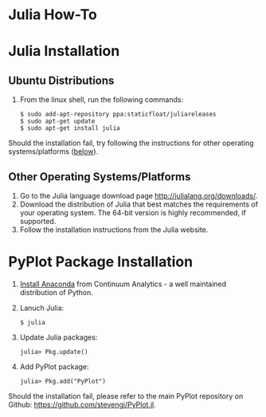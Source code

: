 # Julia How-To

<a name="Installation"></a>
# Julia Installation

## Ubuntu Distributions

 1. From the linux shell, run the following commands:

		$ sudo add-apt-repository ppa:staticfloat/juliareleases
		$ sudo apt-get update
		$ sudo apt-get install julia

Should the installation fail, try following the instructions for other operating systems/platforms ([below](#InstallationDefault)).

<a name="InstallationDefault"></a>
## Other Operating Systems/Platforms

 1. Go to the Julia language download page <http://julialang.org/downloads/>.
 1. Download the distribution of Julia that best matches the requirements of your operating system.  The 64-bit version is highly recommended, if supported.
 1. Follow the installation instructions from the Julia website.

<a name="PyPlot"></a>
# PyPlot Package Installation

 1. [Install Anaconda](../conda/conda_install.md#Py27Installation) from Continuum Analytics - a well maintained distribution of Python.

 1. Lanuch Julia:

		$ julia

 1. Update Julia packages:

		julia> Pkg.update()

 1. Add PyPlot package:

		julia> Pkg.add("PyPlot")

Should the installation fail, please refer to the main PyPlot repository on Github: <https://github.com/stevengj/PyPlot.jl>.

